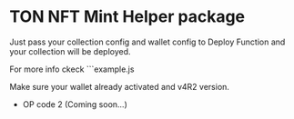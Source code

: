 # TON NFT Mint Helper package

Just pass your collection config and wallet config to Deploy Function and your collection will be deployed.

For more info ckeck ```example.js

Make sure your wallet already activated and v4R2 version.

- OP code 2 (Coming soon...)